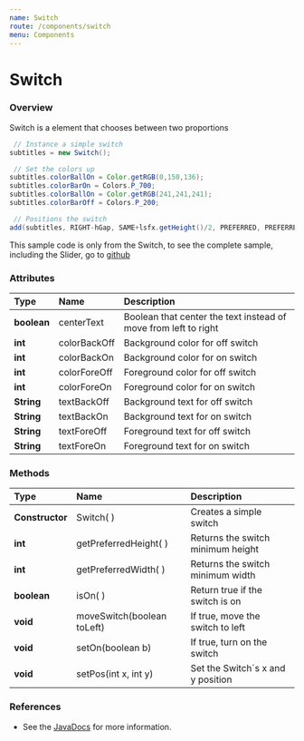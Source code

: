 ```yaml
---
name: Switch
route: /components/switch
menu: Components
---
```


# Switch

### Overview

Switch is a element that chooses between two proportions

<!-- {% code title="SwitchSample.java" %} -->

```java
 // Instance a simple switch
subtitles = new Switch();

 // Set the colors up
subtitles.colorBallOn = Color.getRGB(0,150,136);
subtitles.colorBarOn = Colors.P_700;
subtitles.colorBallOn = Color.getRGB(241,241,241);
subtitles.colorBarOff = Colors.P_200;

 // Positions the switch
add(subtitles, RIGHT-hGap, SAME+lsfx.getHeight()/2, PREFERRED, PREFERRED);
```

<!-- {% endcode %} -->

<!-- {% hint style="info" %} -->

This sample code is only from the Switch, to see the complete sample, including the Slider, go to [github](https://github.com/TotalCross/TCSample/blob/master/src/main/java/totalcross/sample/components/ui/SliderSwitchSample.java)

<!-- {% endhint %} -->

### Attributes

| Type        | Name         | Description                                                     |
| :---------- | :----------- | :-------------------------------------------------------------- |
| **boolean** | centerText   | Boolean that center the text instead of move from left to right |
| **int**     | colorBackOff | Background color for off switch                                 |
| **int**     | colorBackOn  | Background color for on switch                                  |
| **int**     | colorForeOff | Foreground color for off switch                                 |
| **int**     | colorForeOn  | Foreground color for on switch                                  |
| **String**  | textBackOff  | Background text for off switch                                  |
| **String**  | textBackOn   | Background text for on switch                                   |
| **String**  | textForeOff  | Foreground text for off switch                                  |
| **String**  | textForeOn   | Foreground text for on switch                                   |

### Methods

| Type            | Name                         | Description                       |
| :-------------- | :--------------------------- | :-------------------------------- |
| **Constructor** | Switch\( \)                  | Creates a simple switch           |
| **int**         | getPreferredHeight\( \)      | Returns the switch minimum height |
| **int**         | getPreferredWidth\( \)       | Returns the switch minimum width  |
| **boolean**     | isOn\( \)                    | Return true if the switch is on   |
| **void**        | moveSwitch\(boolean toLeft\) | If true, move the switch to left  |
| **void**        | setOn\(boolean b\)           | If true, turn on the switch       |
| **void**        | setPos\(int x, int y\)       | Set the Switch´s x and y position |

### **References**

- See the [JavaDocs](https://rs.totalcross.com/doc/totalcross/ui/Switch.html) for more information.
